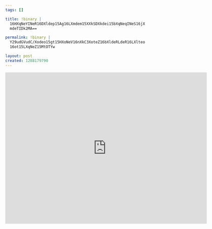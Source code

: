 ```yaml
--- 
tags: []

title: !binary |
  16HXqNeYINeR16DXldep15Ag16LXmdem15XXkSDXkdei15bXqNeqINeS16jX
  mdeTIDk2MA==

permalink: !binary |
  Y29udGVudC/Xodeo15gt15HXoNeV16nXkC3XoteZ16bXldeRLdeR16LXlteo
  16ot15LXqNeZ15MtOTYw

layout: post
created: 1288179790
---
```

<iframe src="http://player.vimeo.com/video/16238086?byline=0&amp;portrait=0" width="640" height="480" frameborder="0"></iframe>
